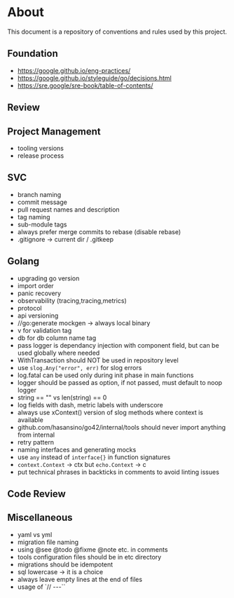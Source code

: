 # About

This document is a repository of conventions and rules used by this project.

## Foundation

* https://google.github.io/eng-practices/
* https://google.github.io/styleguide/go/decisions.html
* https://sre.google/sre-book/table-of-contents/

## Review

## Project Management

* tooling versions
* release process

## SVC

* branch naming
* commit message
* pull request names and description
* tag naming
* sub-module tags
* always prefer merge commits to rebase (disable rebase)
* .gitignore -> current dir / .gitkeep

## Golang

* upgrading go version
* import order
* panic recovery
* observability (tracing,tracing,metrics)
* protocol
* api versioning
* //go:generate mockgen -> always local binary
* v for validation tag
* db for db column name tag
* pass logger is dependancy injection with component field, but can be used globally where needed
* WithTransaction should NOT be used in repository level
* use `slog.Any("error", err)` for slog errors
* log.fatal can be used only during init phase in main functions
* logger should be passed as option, if not passed, must default to noop logger
* string == "" vs len(string) == 0
* log fields with dash, metric labels with underscore
* always use xContext() version of slog methods where context is available
* github.com/hasansino/go42/internal/tools should never import anything from internal
* retry pattern
* naming interfaces and generating mocks
* use `any` instead of `interface{}` in function signatures
* `context.Context` -> ctx but `echo.Context` -> c
* put technical phrases in backticks in comments to avoid linting issues

## Code Review

## Miscellaneous

* yaml vs yml
* migration file naming
* using @see @todo @fixme @note etc. in comments
* tools configuration files should be in etc directory
* migrations should be idempotent
* sql lowercase -> it is a choice
* always leave empty lines at the end of files
* usage of `// ---``
